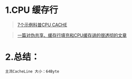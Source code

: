 # 1.CPU 缓存行
> [7个示例科普CPU CACHE](https://coolshell.cn/articles/10249.html)
 
> [一篇对伪共享、缓存行填充和CPU缓存讲的很透彻的文章](https://blog.csdn.net/qq_27680317/article/details/78486220) 

# 2.总结：
```text
主流CacheLine 大小：64Byte
```